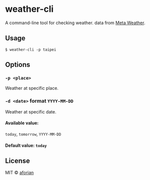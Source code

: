 # weather-cli

A command-line tool for checking weather.
data from [Meta Weather](https://www.metaweather.com).

## Usage

```
$ weather-cli -p taipei
```

## Options

### `-p <place>`

Weather at specific place.

### `-d <date>` format `YYYY-MM-DD`

Weather at specific date.

#### Available value:

`today`, `tomorrow`, `YYYY-MM-DD`

#### Default value: `today`


## License

MIT © [aforian](https://github.com/aforian)

